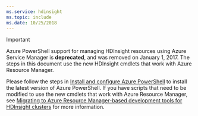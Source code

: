 ```yaml
---
ms.service: hdinsight
ms.topic: include
ms.date: 10/25/2018
---
```

> [!IMPORTANT]
> Azure PowerShell support for managing HDInsight resources using Azure Service Manager is **deprecated**, and was removed on January 1, 2017.
> The steps in this document use the new HDInsight cmdlets that work with Azure Resource Manager.
> 
> Please follow the steps in [Install and configure Azure PowerShell](/powershell/azure/install-az-ps) to install the latest version of Azure PowerShell. If you have scripts that need to be modified to use the new cmdlets that work with Azure Resource Manager, see [Migrating to Azure Resource Manager-based development tools for HDInsight clusters](../hdinsight-hadoop-development-using-azure-resource-manager.md) for more information.
> 
> 

